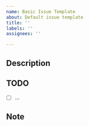 ```yaml
---
name: Basic Issue Template
about: Default issue template
title: ''
labels: ''
assignees: ''

---
```


## Description

## TODO

- [ ] ...

## Note

